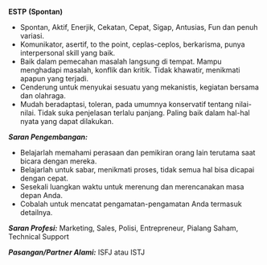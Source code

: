 **ESTP** **(Spontan)**

*   Spontan, Aktif, Enerjik, Cekatan, Cepat, Sigap, Antusias, Fun dan penuh variasi.
*   Komunikator, asertif, to the point, ceplas-ceplos, berkarisma, punya interpersonal skill yang baik.
*   Baik dalam pemecahan masalah langsung di tempat. Mampu menghadapi masalah, konflik dan kritik. Tidak khawatir, menikmati apapun yang terjadi.
*   Cenderung untuk menyukai sesuatu yang mekanistis, kegiatan bersama dan olahraga.
*   Mudah beradaptasi, toleran, pada umumnya konservatif tentang nilai-nilai. Tidak suka penjelasan terlalu panjang. Paling baik dalam hal-hal nyata yang dapat dilakukan.

**_Saran Pengembangan:_**

*   Belajarlah memahami perasaan dan pemikiran orang lain terutama saat bicara dengan mereka.
*   Belajarlah untuk sabar, menikmati proses, tidak semua hal bisa dicapai dengan cepat.
*   Sesekali luangkan waktu untuk merenung dan merencanakan masa depan Anda.
*   Cobalah untuk mencatat pengamatan-pengamatan Anda termasuk detailnya.

**_Saran Profesi:_** Marketing, Sales, Polisi, Entrepreneur, Pialang Saham, Technical Support

**_Pasangan/Partner Alami:_** ISFJ atau ISTJ